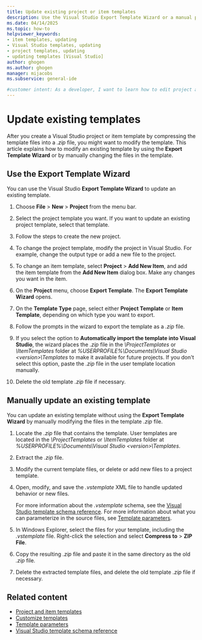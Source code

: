 ```yaml
---
title: Update existing project or item templates
description: Use the Visual Studio Export Template Wizard or a manual process to update existing project or item templates.
ms.date: 04/14/2025
ms.topic: how-to
helpviewer_keywords:
- item templates, updating
- Visual Studio templates, updating
- project templates, updating
- updating templates [Visual Studio]
author: ghogen
ms.author: ghogen
manager: mijacobs
ms.subservice: general-ide

#customer intent: As a developer, I want to learn how to edit project and item templates in Visual Studio, so I can easily keep my templates up to date.
---
```


# Update existing templates

After you create a Visual Studio project or item template by compressing the template files into a *.zip* file, you might want to modify the template. This article explains how to modify an existing template by using the **Export Template Wizard** or by manually changing the files in the template.

## Use the Export Template Wizard

You can use the Visual Studio **Export Template Wizard** to update an existing template.

1. Choose **File** > **New** > **Project** from the menu bar.

1. Select the project template you want. If you want to update an existing project template, select that template.

1. Follow the steps to create the new project.

1. To change the project template, modify the project in Visual Studio. For example, change the output type or add a new file to the project.

1. To change an item template, select **Project** > **Add New Item**, and add the item template from the **Add New Item** dialog box. Make any changes you want in the item.

1. On the **Project** menu, choose **Export Template**. The **Export Template Wizard** opens.

1. On the **Template Type** page, select either **Project Template** or **Item Template**, depending on which type you want to export.

1. Follow the prompts in the wizard to export the template as a *.zip* file.

1. If you select the option to **Automatically import the template into Visual Studio**, the wizard places the *.zip* file in the *\\ProjectTemplates* or *\\ItemTemplates* folder at *%USERPROFILE%\Documents\Visual Studio \<version\>\Templates* to make it available for future projects. If you don't select this option, paste the *.zip* file in the user template location manually.

1. Delete the old template *.zip* file if necessary.

## Manually update an existing template

You can update an existing template without using the **Export Template Wizard** by manually modifying the files in the template *.zip* file.

1. Locate the *.zip* file that contains the template. User templates are located in the *\\ProjectTemplates* or *\\ItemTemplates* folder at *%USERPROFILE%\Documents\Visual Studio \<version\>\Templates*.

1. Extract the *.zip* file.

1. Modify the current template files, or delete or add new files to a project template.

1. Open, modify, and save the *.vstemplate* XML file to handle updated behavior or new files.

   For more information about the *.vstemplate* schema, see the [Visual Studio template schema reference](../extensibility/visual-studio-template-schema-reference.md). For more information about what you can parameterize in the source files, see [Template parameters](template-parameters.md).

1. In Windows Explorer, select the files for your template, including the *.vstemplate* file. Right-click the selection and select **Compress to** > **ZIP File**.

1. Copy the resulting *.zip* file and paste it in the same directory as the old *.zip* file.

1. Delete the extracted template files, and delete the old template *.zip* file if necessary.

## Related content

- [Project and item templates](creating-project-and-item-templates.md)
- [Customize templates](customizing-project-and-item-templates.md)
- [Template parameters](template-parameters.md)
- [Visual Studio template schema reference](../extensibility/visual-studio-template-schema-reference.md)
